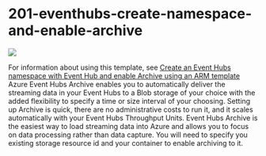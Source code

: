 # 201-eventhubs-create-namespace-and-enable-archive

<a href="https://portal.azure.com/#create/Microsoft.Template/uri/https%3A%2F%2Fraw.githubusercontent.com%2FAzure%2Fazure-quickstart-templates%2Fmaster%2F201-eventhubs-create-event-hub-and-enable-archive%2Fazuredeploy.json" target="_blank">
    <img src="http://azuredeploy.net/deploybutton.png"/>
</a>

For information about using this template, see [Create an Event Hubs namespace with Event Hub and enable Archive using an ARM template](http://azure.microsoft.com/documentation/articles/event-hubs-create-event-hub-and-enable-archive/)
Azure Event Hubs Archive enables you to automatically deliver the streaming data in your Event Hubs to a Blob storage of your choice with the added flexibility to specify a time or size interval of your choosing.
Setting up Archive is quick, there are no administrative costs to run it, and it scales automatically with your Event Hubs Throughput Units. Event Hubs Archive is the easiest way to load streaming data into Azure and allows you to focus on data processing rather than data capture. You will need to specify you existing storage resource id and your container to enable archiving to it.